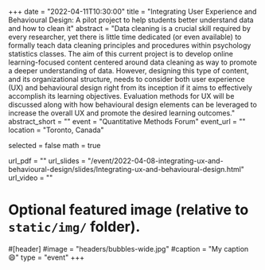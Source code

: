 +++
date = "2022-04-11T10:30:00"
title = "Integrating User Experience and Behavioural Design: A pilot project to help students better understand data and how to clean it"
abstract = "Data cleaning is a crucial skill required by every researcher, yet there is little time dedicated (or even available) to formally teach data cleaning principles and procedures within psychology statistics classes. The aim of this current project is to develop online learning-focused content centered around data cleaning as way to promote a deeper understanding of data. However, designing this type of content, and its organizational structure, needs to consider both user experience (UX) and behavioural design right from its inception if it aims to effectively accomplish its learning objectives. Evaluation methods for UX will be discussed along with how behavioural design elements can be leveraged to increase the overall UX and promote the desired learning outcomes."
abstract_short = ""
event = "Quantitative Methods Forum"
event_url = ""
location = "Toronto, Canada"

selected = false
math = true

url_pdf = ""
url_slides = "/event/2022-04-08-integrating-ux-and-behavioural-design/slides/Integrating-ux-and-behavioural-design.html"
url_video = ""

# Optional featured image (relative to `static/img/` folder).
#[header]
#image = "headers/bubbles-wide.jpg"
#caption = "My caption :smile:"
type = "event"
+++
